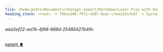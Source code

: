 ```yaml
---
file: /home/pedro/Documents/chatgpt_export/Markdown/Laser Play with Dogs_.md
heading_stack: <root> -> 76becb96-79f1-4207-8eac-cfee143c4c67 -> System -> 5d1d2d12-d57f-4d1a-8cb1-b3ab39e4ae9a -> System -> aaa2ef22-aa7b-4f68-888d-25485427b49c
---
```

###### aaa2ef22-aa7b-4f68-888d-25485427b49c
[parent ⬆️](#5d1d2d12-d57f-4d1a-8cb1-b3ab39e4ae9a)
